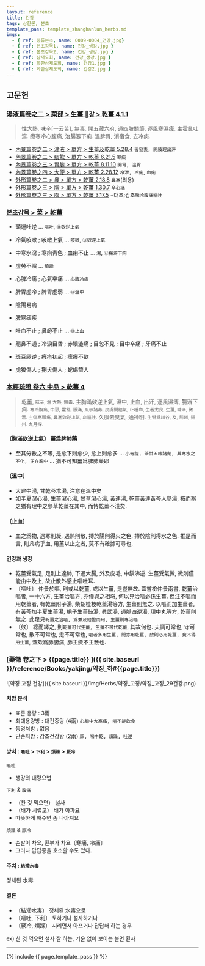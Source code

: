 ```yaml
---
layout: reference
title: 건강
tags: 상한론, 본초
template_pass: template_shanghanlun_herbs.md
imgs:
  - { ref: 증류본초, name: 0009-0004_건강.jpg}
  - { ref: 본초강목1, name: 건강_생강.jpg }
  - { ref: 본초강목2, name: 건강_생강.jpg }
  - { ref: 삼재도회, name: 건강_생강.jpg }
  - { ref: 화한삼재도회, name: 건강1.jpg }
  - { ref: 화한삼재도회, name: 건강2.jpg }
---
```



## 고문헌

### [湯液篇卷之二 > 菜部 > 生薑 강 >  乾薑 4.1.1](https://mediclassics.kr/books/8/volume/21#content_824)

> 性大熱, 味辛[一云苦], 無毒. 開五藏六府, 通四肢關節, 逐風寒濕痺. 主霍亂吐瀉. 療寒冷心腹痛, 治腸澼下痢. 溫脾胃, 消宿食, 去冷痰.

* [內景篇卷之二 > 津液 > 單方 >  生薑及乾薑 5.28.4](https://mediclassics.kr/books/8/volume/2/#content_998)	`皆發表, 開腠理出汗`
* [內景篇卷之二 > 痰飮 > 單方 >  乾薑 6.21.5](https://mediclassics.kr/books/8/volume/2/#content_1358)	`寒痰`
* [內景篇卷之三 > 胃腑 > 單方 >  乾薑 8.11.10](https://mediclassics.kr/books/8/volume/3/#content_791)	`開胃, 溫胃`
* [內景篇卷之四 > 大便 > 單方 > 乾薑 2.28.12](https://mediclassics.kr/books/8/volume/4/#content_1349)	`冷泄, 冷痢`, `血痢`
* [外形篇卷之二 > 鼻 > 單方 >  乾薑 2.18.8](https://mediclassics.kr/books/8/volume/6/#content_401)	`鼻塞`(외용)
* [外形篇卷之三 > 胸 > 單方 >  乾薑 1.30.7](https://mediclassics.kr/books/8/volume/7/#content_385)	`卒心痛`
* [外形篇卷之三 > 腹 > 單方 >  乾薑 3.17.5](https://mediclassics.kr/books/8/volume/7/#content_802)	+대조;감초`脾冷腹痛嘔吐`

### [본초강목 > 菜 > 乾薑]()

* 頭運吐逆 ... `嘔吐`, `㉥欬逆上氣`
* 冷氣咳嗽 ; 咳嗽上氣 ... `咳嗽`, `㉥欬逆上氣`
* 中寒水瀉 ; 寒痢靑色 ; 血痢不止 ... `瀉`, `㉥腸澼下痢`
* 虛勞不眠 ... `煩躁`
* 心脾冷痛 ; 心氣卒痛 ... `心脾冷痛`

* 脾胃虛冷 ; 脾胃虛弱 ... `㉥溫中`
* 陰陽易病
* 脾寒瘧疾

* 吐血不止 ; 鼻䘐不止 ... `㉥止血`
* 齆鼻不通 ; 冷淚目昬 ; 赤眼澁痛 ; 目忽不見 ; 目中卒痛 ; 牙痛不止
* 斑豆厥逆 ; 癰疽初起 ; 瘰癧不歛
* 虎狼傷人 ; 猘犬傷人 ; 蛇蝎螫人


### [本經疏證 卷六 中品 > 乾薑 4](https://mediclassics.kr/books/154/volume/6/#content_25)

> 乾薑, <small>味辛, 溫 大熱, 無毒</small>. 主胸滿欬逆上氣, 溫中, 止血, 出汗, 逐風濕痺, 腸澼下痢. <small>寒冷腹痛, 中惡, 霍亂, 脹滿, 風邪諸毒, 皮膚間結氣, 止唾血, 生者尤良. </small>
> <small>生薑, 味辛, 微溫. 主傷寒頭痛, 鼻塞欬逆上氣, 止嘔吐.</small>
> 久服去臭氣, 通神明. <small>生犍爲川谷, 及, 荊州, 揚州. 九月採.</small>

#### 〔胸滿欬逆上氣〕 薑爲脾肺藥

* 至其分數之不等, 是愈下則愈少, 愈上則愈多 ... `小靑龍, 苓甘五味諸劑, 其寒水之不化, 正在胸中` ... 猶不可知薑爲脾肺藥耶


#### 〔溫中〕

* 大建中湯, 甘乾芩朮湯, 注意在溫中矣
* 如半夏瀉心湯, 生薑瀉心湯, 甘草瀉心湯, 黃連湯, 乾薑黃連黃芩人參湯, 按而察之猶有理中之參草乾薑在其中, 而恃乾薑不淺矣.

#### 〔止血〕

* 血之爲物, 遇寒則凝, 遇熱則散, 摶於陽則得火之色, 摶於陰則得水之色. 推是而言, 則凡病乎血, 用薑以止之者, 莫不有確據可尋也,

#### 건강과 생강

* 乾薑受氣足, 足則上達肺, 下通大腸, 外及皮毛, 中鎭沸逆. 生薑受氣微, 微則僅能由中及上, 故止散外感止嘔吐耳.
*  〔嘔吐〕 仲景於嘔, 則或以乾薑, 或以生薑, 是豈無故. 蓋嘗檢仲景兩書, 乾薑治嘔者, 一十六方, 生薑治嘔方, 亦僅與之相埒, 何以見治嘔必係生薑. 但注不嘔而用乾薑者, 有乾薑附子湯, 柴胡桂枝乾薑湯等方, 生薑則無之. 以嘔而加生薑者, 有黃芩加半夏生薑湯, 梔子生薑豉湯, 眞武湯, 通脈四逆湯, 理中丸等方, 乾薑則無之. 此足見`乾薑之治嘔, 爲兼及他證而用, 生薑則專治嘔`
* 〔欬〕 總而繹之, 則`乾薑可代生薑, 生薑不可代乾薑`, 其故何也. 夫調可常也, 守可常也, 散不可常也, 走不可常也, `嘔者多用生薑, 間亦用乾薑, 欬則必用乾薑, 竟不得用生薑`, 蓋欬爲肺腑病, 肺主斂不主散也.





### [藥徵 卷之下 > {{page.title}} ]({{ site.baseurl }}/reference/Books/yakjing/약징_하#{{page.title}})

![약징 고징 건강]({{ site.baseurl }}/img/Herbs/약징_고징/약징_고징_29건강.png)

#### 처방 분석

* 표준 용량 : 3兩
* 최대용량방 : 대건중탕 (4兩) `心胸中大寒痛, 嘔不能飮食`
* 동명처방 : 없음
* 단순처방 : 감초건강탕 (2兩) `厥, 咽中乾, 煩躁, 吐逆`

#### 방치 : `嘔吐` > `下利` > `煩躁` > `厥冷`

`嘔吐`

* 생강의 대량요법

`下利` & `腹痛`

* （찬 것 먹으면） 설사
* （배가 시렵고） 배가 아파요
* 따뜻하게 해주면 좀 나아져요

`煩躁` & `厥冷`

* 손발이 차요, 환부가 차요〔寒痛, 冷痛〕
* 그러나 답답증을 호소할 수도 있다.

#### 주치 : `結滯水毒`

정체된 水毒

#### 결론

* 〔結滯水毒〕 정체된 水毒으로
* 〔嘔吐, 下利〕 토하거나 설사하거나
* 〔厥冷, 煩躁〕 시리면서 아프거나 답답해 하는 경우

ex) 찬 것 먹으면 설사 잘 하는, 기운 없어 보이는 불면 환자

***

{% include {{ page.template_pass }} %}
